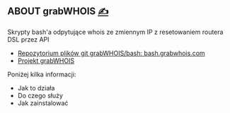 
## ABOUT grabWHOIS [<span style='font-size:20px;'>&#x270D;</span>](https://github.com/grabWHOIS/www/edit/main/DOCS/ABOUT.md)


Skrypty bash'a odpytujące whois ze zmiennym IP z resetowaniem routera DSL przez API

+ [Repozytorium plików git grabWHOIS/bash: bash.grabwhois.com](https://github.com/grabWHOIS/bash)
+ [Projekt grabWHOIS](https://github.com/grabWHOIS)


Poniżej kilka informacji:

+ Jak to działa
+ Do czego służy
+ Jak zainstalować
